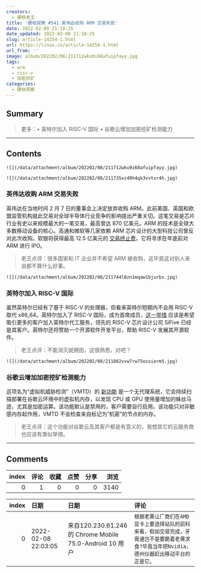 ```yaml
---
creators:
  - 硬核老王
title: '硬核观察 #541 英伟达收购 ARM 交易失败'
date: 2022-02-08 21:18:25
date_updated: 2022-02-08 21:18:25
slug: article-14254-1.html
url: https://linux.cn/article-14254-1.html
url_from: ''
image: album/202202/08/211712wku9i68afuipfayy.jpg
tags:
  - arm
  - risc-v
  - 加密挖矿
categories:
  - 硬核观察
---
```


## Summary

> 更多：• 英特尔加入 RISC-V 国际 • 谷歌云增加加密挖矿检测能力

***

<!-- more -->

## Contents

`![](/data/attachment/album/202202/08/211712wku9i68afuipfayy.jpg)`

`![](/data/attachment/album/202202/08/211735xz49h4qk3vvtxr4h.jpg)`

### 英伟达收购 ARM 交易失败

英伟达在当地时间 2 月 7 日的董事会上决定放弃收购 ARM。此前美国、英国和欧盟监管机构就此交易对全球半导体行业竞争的影响提出严重关切。这笔交易是芯片行业有史以来规模最大的一笔交易，最高曾达 870 亿美元。ARM 的技术是全球大多数移动设备的核心。高通和微软等几家依赖 ARM 芯片设计的大型科技公司曾反对此次收购。软银将获得最高 12.5 亿美元的 [交易终止费](https://arstechnica.com/gadgets/2022/02/nvidia-abandons-66-billion-arm-purchase/)，它将寻求在年底前对 ARM 进行 IPO。

> 
> 老王点评：很多国家和 IT 企业并不希望 ARM 被收购，这毕竟这对别人来说都不算什么好事。
> 
> 
> 

`![](/data/attachment/album/202202/08/211744l0zn1mqaw1bjurbs.jpg)`

### 英特尔加入 RISC-V 国际

虽然英特尔已经有了基于 RISC-V 的处理器，但看来英特尔短期内不会用 RISC-V 取代 x86\_64。英特尔加入了 RISC-V 国际，成为首席成员，[这一举措](https://riscv.org/whats-new/2022/02/intel-corporation-makes-deep-investment-in-risc-v-community-to-accelerate-innovation-in-open-computing/) 应该是希望吸引更多的客户加入英特尔代工服务，领先的 RISC-V 芯片设计公司 SiFive 已经是其客户。英特尔还将赞助一个开源软件开发平台，帮助 RISC-V 发展其开源软件。

> 
> 老王点评：不能消灭就拥抱，这很熟悉，对吧？
> 
> 
> 

`![](/data/attachment/album/202202/08/211802vvw7rw75ossierm5.jpg)`

### 谷歌云增加加密挖矿检测能力

这项名为“虚拟机威胁检测”（VMTD）的 [新功能](https://therecord.media/google-cloud-adds-new-cryptomining-threat-detection-capability/) 是一个无代理系统，它会持续扫描部署在谷歌云环境中的虚拟机内存，以发现 CPU 或 GPU 使用量增加的蛛丝马迹，尤其是加密运算。该功能默认是禁用的，客户需要自行启用。该功能只对非敏感内存起作用，VMTD 不会检查来自标记为“机密”的节点的内存。

> 
> 老王点评：这个功能对谷歌云及其客户都是有意义的，我想其它的云服务商也应该有类似举措。
> 
> 
>

***

## Comments


|   index |   评论 |   收藏 |   点赞 |   分享 |   浏览 |
|--------:|-------:|-------:|-------:|-------:|-------:|
|       0 |      1 |      0 |      0 |      0 |   3140 |

|   index | 日期                | 日期                                                    | 评论                                                                                                                                         |
|--------:|:--------------------|:--------------------------------------------------------|:---------------------------------------------------------------------------------------------------------------------------------------------|
|       0 | 2022-02-08 22:03:05 | 来自120.230.61.246的 Chrome Mobile 75.0-Android 10 用户 | `根据老黄让厂商们在AMD显卡上要选择站队的前科来看，假如交易完成，牙膏通岂不是要跪着老黄求食?毕竟当年把Nvidia，德州仪器赶出移动平台的正是它。` |
